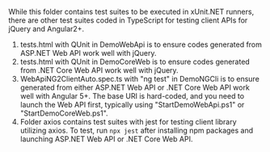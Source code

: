 While this folder contains test suites to be executed in xUnit.NET runners, there are other test suites coded in TypeScript for testing client APIs for jQuery and Angular2+.

1. tests.html with QUnit in DemoWebApi is to ensure codes generated from ASP.NET Web API work well with jQuery.
1. tests.html with QUnit in DemoCoreWeb is to ensure codes generated from .NET Core Web API work well with jQuery.
1. WebApiNG2ClientAuto.spec.ts with "ng test" in DemoNGCli is to ensure generated from either ASP.NET Web API or .NET Core Web API work well with Angular 5+. The base URI is hard-coded, and you need to launch the Web API first, typically using "StartDemoWebApi.ps1" or "StartDemoCoreWeb.ps1".
1. Folder axios contains test suites with jest for testing client library utilizing axios. To test, run `npx jest` after installing npm packages and launching ASP.NET Web API or .NET Core Web API.